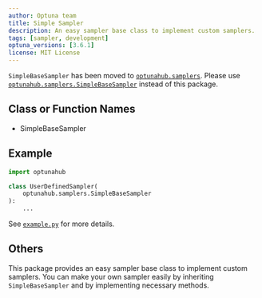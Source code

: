 ```yaml
---
author: Optuna team
title: Simple Sampler
description: An easy sampler base class to implement custom samplers.
tags: [sampler, development]
optuna_versions: [3.6.1]
license: MIT License
---
```


`SimpleBaseSampler` has been moved to [`optunahub.samplers`](https://optuna.github.io/optunahub/samplers.html). Please use [`optunahub.samplers.SimpleBaseSampler`](https://optuna.github.io/optunahub/generated/optunahub.samplers.SimpleBaseSampler.html#optunahub.samplers.SimpleBaseSampler) instead of this package.

## Class or Function Names

- SimpleBaseSampler

## Example

```python
import optunahub

class UserDefinedSampler(
    optunahub.samplers.SimpleBaseSampler
):
    ...
```

See [`example.py`](https://github.com/optuna/optunahub-registry/blob/main/package/samplers/simple/example.py) for more details.

## Others

This package provides an easy sampler base class to implement custom samplers.
You can make your own sampler easily by inheriting `SimpleBaseSampler` and by implementing necessary methods.
